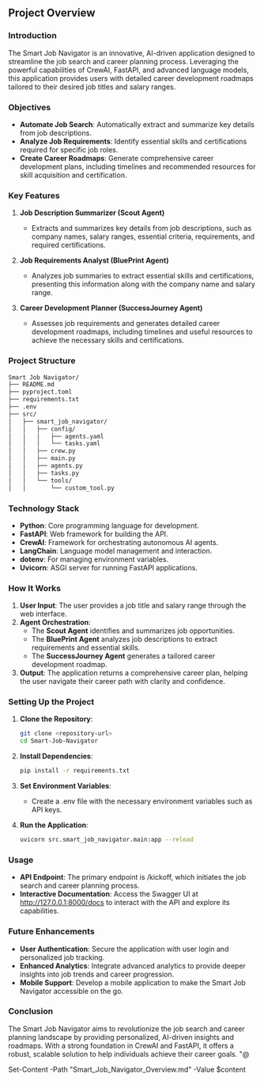 
## Project Overview

### Introduction

The Smart Job Navigator is an innovative, AI-driven application designed to streamline the job search and career planning process. Leveraging the powerful capabilities of CrewAI, FastAPI, and advanced language models, this application provides users with detailed career development roadmaps tailored to their desired job titles and salary ranges.

### Objectives

- **Automate Job Search**: Automatically extract and summarize key details from job descriptions.
- **Analyze Job Requirements**: Identify essential skills and certifications required for specific job roles.
- **Create Career Roadmaps**: Generate comprehensive career development plans, including timelines and recommended resources for skill acquisition and certification.

### Key Features

1. **Job Description Summarizer (Scout Agent)**
   - Extracts and summarizes key details from job descriptions, such as company names, salary ranges, essential criteria, requirements, and required certifications.

2. **Job Requirements Analyst (BluePrint Agent)**
   - Analyzes job summaries to extract essential skills and certifications, presenting this information along with the company name and salary range.

3. **Career Development Planner (SuccessJourney Agent)**
   - Assesses job requirements and generates detailed career development roadmaps, including timelines and useful resources to achieve the necessary skills and certifications.

### Project Structure

```sh
Smart Job Navigator/
├── README.md
├── pyproject.toml
├── requirements.txt
├── .env
├── src/
│   ├── smart_job_navigator/
│   │   ├── config/
│   │   │   ├── agents.yaml
│   │   │   └── tasks.yaml
│   │   ├── crew.py
│   │   ├── main.py
│   │   ├── agents.py
│   │   ├── tasks.py
│   │   └── tools/
│   │       └── custom_tool.py
```

### Technology Stack

- **Python**: Core programming language for development.
- **FastAPI**: Web framework for building the API.
- **CrewAI**: Framework for orchestrating autonomous AI agents.
- **LangChain**: Language model management and interaction.
- **dotenv**: For managing environment variables.
- **Uvicorn**: ASGI server for running FastAPI applications.

### How It Works

1. **User Input**: The user provides a job title and salary range through the web interface.
2. **Agent Orchestration**:
   - The **Scout Agent** identifies and summarizes job opportunities.
   - The **BluePrint Agent** analyzes job descriptions to extract requirements and essential skills.
   - The **SuccessJourney Agent** generates a tailored career development roadmap.
3. **Output**: The application returns a comprehensive career plan, helping the user navigate their career path with clarity and confidence.

### Setting Up the Project

1. **Clone the Repository**:

   ```sh
   git clone <repository-url>
   cd Smart-Job-Navigator
   ```

2. **Install Dependencies**:

   ```sh
   pip install -r requirements.txt
   ```

3. **Set Environment Variables**:
   - Create a .env file with the necessary environment variables such as API keys.

4. **Run the Application**:

   ``` sh
   uvicorn src.smart_job_navigator.main:app --reload
   ```

### Usage

- **API Endpoint**: The primary endpoint is /kickoff, which initiates the job search and career planning process.
- **Interactive Documentation**: Access the Swagger UI at http://127.0.0.1:8000/docs to interact with the API and explore its capabilities.

### Future Enhancements

- **User Authentication**: Secure the application with user login and personalized job tracking.
- **Enhanced Analytics**: Integrate advanced analytics to provide deeper insights into job trends and career progression.
- **Mobile Support**: Develop a mobile application to make the Smart Job Navigator accessible on the go.

### Conclusion

The Smart Job Navigator aims to revolutionize the job search and career planning landscape by providing personalized, AI-driven insights and roadmaps. With a strong foundation in CrewAI and FastAPI, it offers a robust, scalable solution to help individuals achieve their career goals.
"@

Set-Content -Path "Smart_Job_Navigator_Overview.md" -Value $content
